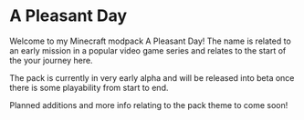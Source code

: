 # A Pleasant Day

Welcome to my Minecraft modpack A Pleasant Day! The name is related to an early mission in a popular video game series and relates to the start of the your journey here. 

The pack is currently in very early alpha and will be released into beta once there is some playability from start to end. 

Planned additions and more info relating to the pack theme to come soon! 
